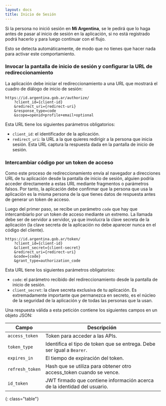 ```yaml
---
layout: docs
title: Inicio de Sesión
---
```


Si la persona no inició sesión en **Mi Argentina**, se le pedirá que lo haga antes de pasar al inicio de sesión en la aplicación, si no está registrado podrá hacerlo y para luego continuar con el flujo.

Esto se detecta automáticamente, de modo que no tienes que hacer nada para activar este comportamiento.


### Invocar la pantalla de inicio de sesión y configurar la URL de redireccionamiento

La aplicación debe iniciar el redireccionamiento a una URL que mostrará el cuadro de diálogo de inicio de sesión:

```
https://id.argentina.gob.ar/authorize/
    ?client_id={client-id}
    &redirect_uri={redirect-uri}
    &response_type=code
    &scope=openid+profile+email+optional
```

Esta URL tiene los siguientes parámetros obligatorios:

- `client_id`: el identificador de la aplicación.
- `redirect_uri`: la URL a la que quieres redirigir a la persona que inicia sesión. Esta URL captura la respuesta dada en la pantalla de inicio de sesión.

### Intercambiar código por un token de acceso

Como este proceso de redireccionamiento envía al navegador a direcciones URL de tu aplicación desde la pantalla de inicio de sesión, alguien podría acceder directamente a estas URL mediante fragmentos o parámetros falsos. Por tanto, la aplicación debe confirmar que la persona que usa la aplicación es la misma persona de la que tienes datos de respuesta antes de generar un token de acceso.

Luego del primer paso, se recibe un parámetro `code` que hay que intercambiarlo por un token de acceso mediante un extremo. La llamada debe ser de servidor a servidor, ya que involucra la clave secreta de la aplicación (la clave secreta de la aplicación no debe aparecer nunca en el código del cliente).

```
https://id.argentina.gob.ar/token/
    ?client_id={client-id}
    &client_secret={client-secret}
    &redirect_uri={redirect-uri}
    &code={code}
    &grant_type=authorization_code
```

Esta URL tiene los siguientes parámetros obligatorios:

- `code`: el parámetro recibido del redireccionamiento desde la pantalla de inicio de sesión.
- `client_secret`: la clave secreta exclusiva de tu aplicación. Es extremadamente importante que permanezca en secreto, es el núcleo de la seguridad de la aplicación y de todas las personas que la usan.


Una respuesta válida a esta petición contiene los siguientes campos en un objeto JSON:

| Campo | Descripción |
| - | - |
| `access_token` | Token para acceder a las APIs. |
| `token_type` | Identifica el tipo de token que se entrega. Debe ser igual a `Bearer`. |
| `expires_in` | El tiempo de expiración del token. |
| `refresh_token` | Hash que se utiliza para obtener otro access_token cuando se vence. |
| `id_token` | JWT firmado que contiene información acerca de la identidad del usuario. |
{: class="table"}
